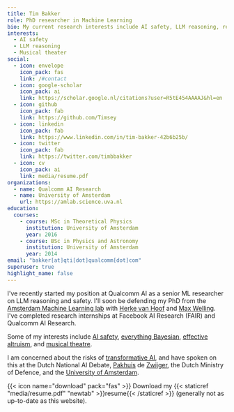 ```yaml
---
title: Tim Bakker
role: PhD researcher in Machine Learning
bio: My current research interests include AI safety, LLM reasoning, reinforcement learning, singular learning theory and everything Bayesian.
interests: 
  - AI safety
  - LLM reasoning
  - Musical theater
social:
  - icon: envelope
    icon_pack: fas
    link: /#contact
  - icon: google-scholar
    icon_pack: ai
    link: https://scholar.google.nl/citations?user=R5tE454AAAAJ&hl=en
  - icon: github
    icon_pack: fab
    link: https://github.com/Timsey
  - icon: linkedin
    icon_pack: fab
    link: https://www.linkedin.com/in/tim-bakker-42b6b25b/
  - icon: twitter
    icon_pack: fab
    link: https://twitter.com/timbbakker
  - icon: cv
    icon_pack: ai
    link: media/resume.pdf
organizations:
  - name: Qualcomm AI Research
  - name: University of Amsterdam
    url: https://amlab.science.uva.nl
education:
  courses:
    - course: MSc in Theoretical Physics
      institution: University of Amsterdam
      year: 2016
    - course: BSc in Physics and Astronomy
      institution: University of Amsterdam
      year: 2014
email: "bakker[at]qti[dot]qualcomm[dot]com"
superuser: true
highlight_name: false
---
```

I've recently started my position at Qualcomm AI as a senior ML researcher on LLM reasoning and safety. I'll soon be defending my PhD from the [Amsterdam Machine Learning lab](https://amlab.science.uva.nl) with [Herke van Hoof](https://staff.fnwi.uva.nl/h.c.vanhoof/homepage/) and [Max Welling](https://staff.fnwi.uva.nl/m.welling/). I've completed research internships at Facebook AI Research (FAIR) and Qualcomm AI Research.

Some of my interests include [AI safety](https://www.tbbakker.nl/post/2023_05_alignment/), [everything Bayesian](https://www.tbbakker.nl/post/2021_03_bayes_commentary/), [effective altruism](https://www.effectivealtruism.org/), and [musical theatre](https://www.hetaspk.nl/).

I am concerned about the risks of [transformative AI](https://www.tbbakker.nl/post/2023_05_alignment/), and have spoken on this at the Dutch National AI Debate, [Pakhuis](https://dezwijger.nl/programma/existential-risks-of-artificial-intelligence) de [Zwijger](https://dezwijger.nl/programma/the-future-of-ai-too-much-to-handle), the Dutch Ministry of Defence, and the [University of Amsterdam](https://aisafetyamsterdam.com/events/2023_10_18/).

{{< icon name="download" pack="fas" >}} Download my {{< staticref "media/resume.pdf" "newtab" >}}resume{{< /staticref >}} (generally not as up-to-date as this website).
